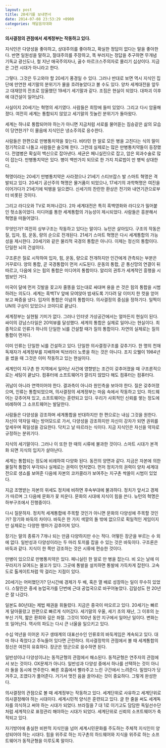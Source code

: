 ```yaml
---
layout: post
title: 20세기를 보내면서
date: 2014-07-08 23:53:29 +0900
categories: 깨달음의대화
---
```

  
  


**의사결정의 관점에서 세계정부는 작동하고 있다.** 

  


지식인은 다양성을 좋아하고, 상대주의를 좋아하고, 확실한 정답이 없다는 말을 좋아한다. 반면 일원성을 말하고, 절대주의를 주장하고, 똑 부러지는 정답을 추구하면 무개념 기독교 광신도나, 철 지난 애국주의자나, 골수 마르크스주의자로 몰리기 십상이다. 지금은 그런 시대가 아니라고 한다. 

  


그렇다. 그것은 두고와야 할 20세기 풍경일 수 있다. 그러나 반대로 보면 역시 지식인 집단에 만연한 세기말의 분위기가 물을 흐려놓았다고 볼 수도 있다. 양차 세계대전을 앞두고 대재앙의 전조로 암울했던 19세기 세기말과 같다. 조짐은 현실이 되었다. 대파괴 이후에 대건설이 일어났다. 

  


사실이지 20세기는 혁명의 세기였다. 사람들은 희망에 들떠 있었다. 그리고 다시 암울해졌다. 여전히 세계는 통합되지 않았고 세기말의 짓눌린 분위기가 돌아왔다. 

  


세계는 하나로 통합되어야 하는가 아니면 지금처럼 서로를 물어뜯는 짐승같은 삶의 모습이 당연한가? 이 물음에 지식인은 냉소주의로 응수한다. 

  


사람들은 한편으로 만병통치약을 찾는다. 비타민 한 알로 모든 병을 고친다는 식의 말이 정기적으로 나돌고 사람들은 솔깃해 한다. 그런데 실제로는 많은 만병통치약들이 등장했다. 전염병은 확실히 백신으로 잡아낸다. 세균은 페니실린으로 잡고, 암은 외과수술로 많이 잡는다. 만병통치약은 있다. 병이 백만가지 되므로 한 가지 치료법이 만 병씩 상대한다. 

  


혁명이라는 20세기 만병통치약은 사라졌으나 21세기 스티브잡스 발 스마트 혁명은 격발되고 있다. 20세기 공산주의 혁명은 물거품이 되었으나, 17세기의 과학혁명은 여진을 이어가다가 21세기에 빅뱅을 일으켰다. 신세기의 찬란한 환상은 전기와 내연기관으로부터 비롯된 것이다. 

  


그리고 라디오와 TV로 퍼져나갔다. 2차 세계대전은 특히 흑백영화와 라디오가 밀어붙인 헛소동이었다. 미디어를 통한 세계통합의 가능성이 제시되었다. 사람들은 흥분해서 혁명을 떠들어댔다. 

  


무엇인가? 여전히 상부구조는 작동하고 있다는 말이다. 뉴턴은 살아있다. 구조의 작동은 질, 입자, 힘, 운동, 량의 순으로 전개된다. 21세기 스마트 혁명은 다시 세계통합의 가능성을 제시한다. 20세기와 같은 물리적 국경의 통합은 아니다. 이제는 정신의 통합이다. 단일한 뇌의 건설이다. 

  


구조론은 질로 시작하여 입자, 힘, 운동, 량으로 전개하지만 인간에게 관측되는 부분은 거꾸로다. 양의 통합, 곧 국경통합이 먼저 시도된다. 운동의 통합, 곧 통신망의 연결이 뒤따르고, 다음에 오는 힘의 통합은 미디어의 통합이다. 알리의 권투가 세계적인 흥행을 시범보인 거다. 

  


미국이 달에 먼저 깃발을 꽂고자 줄똥을 있는대로 싸대며 용을 쓴 것은 힘의 통합을 시범하려는 의도다. 세계는 흑백TV 앞에 모여앉아 밤새도록 기다려 달 이미지 한 컷을 얻어보고 짜증을 냈다. 입자의 통합은 이념의 통합이다. 의사결정의 중심을 정하기다. 일찍이 UN의 구상이 있었으나 코미디로 끝났다. 

  


세계정부는 실현될 기미가 없다. 그러나 인터넷 가상공간에서는 얼마든지 현실이 된다. 싸이의 강남스타일은 20억뷰를 달성했다. 세계의 통합은 실제로 일어나는 현실이다. 최종적으로 인류가 하나의 단일한 뇌를 건설할 때가 질의 통합이다. 자연의 실제로는 질의 통합이 먼저다. 

  


이미 인류는 단일한 뇌를 건설하고 있다. 단일한 의사결정구조를 갖추기다. 한 명의 천재 독재자가 세계정부를 지배하며 빅브라더 노릇을 하는 것은 아니다. 조지 오웰이 1984년을 썼을 때 그것은 이미 작동하고 있는 현실이다. 

  


세계인이 지구촌 한 지역에서 일어난 사건에 영향받는 조건이 갖추어졌을 때 구조론적으로는 세팅이 끝났다. 컴퓨터에 소프트웨어가 깔리지 않았다 해도 컴퓨터는 컴퓨터다. 

  


귀납이 아니라 연역이어야 한다. 결과측이 아니라 원인측을 보아야 한다. 질은 갖추어졌으며, 인류는 통합되었으며, 의사결정의 세계정부는 마음 속에서 작동하고 있다. 하드웨어는 갖추어져 있고, 소프트웨어는 훈련되고 있다. 우리가 사회적인 신뢰를 쌓는 정도에 비례하여 그 소프트웨어는 발달한다. 

  


사람들은 다양성을 강조하며 세계통합을 반대하지만 한 편으로는 내심 그것을 원한다. 자신이 약자일 때는 방어모드로 가서, 다양성을 강조하지만 자신이 강자가 되면 권위를 앞세우며 획일성을 강요한다. 닥치고 날 따르라는 식이다. 지금 지식인은 자신을 약자로 규정하는 분위기다. 

  


지식의 세기말이다. 그러나 이 또한 한 때의 시류에 불과한 것이다. 스마트 시대가 본격화 되면 지식의 입지가 살아난다. 

  


세계는 통합되는 정도에 비례하여 다양화 된다. 동전의 양면과 같다. 지금은 자본에 의한 물질적 통합이 부각되나 실제로는 권력이 먼저였다. 먼저 정치가의 권력이 양차 세계대전으로 생쇼를 보여준 다음에 자본의 코카콜라가 보여주는 지구촌 싹쓸이 시범이 있었다. 

  


지금 조명받는 자본의 위세도 정치에 비하면 후속부대에 불과하다. 정치가 앞서고 경제가 따르며 그 다음에 문화가 꽃 피운다. 문화의 시대에 지식이 힘을 쓴다. 뉴턴의 혁명은 하부구조에서 진행중이다. 

  


다시 질문하자. 정치적 세계통합에 주목할 것인가 아니면 문화의 다양성에 주목할 것인가? 장기와 바둑의 차이다. 바둑은 한 가지 색깔의 돌 밖에 없으므로 획일적인 게임이지만 실제로는 다양한 행마가 감추어져 있다. 

  


장기는 말의 종류가 7개나 되는 만큼 다양하지만 수는 적다. 어떻든 장군을 부르는 수 외에 없다. 일반성과 다양성이라는 두 마리 토끼를 잡을 수 있는 것은 바둑이다. 구조론은 바둑과 같다. 지식이 한 쪽만 강조하는 것은 시류에 편승한 것이다. 

  


만병이 있으므로 만병통치약은 있다. 페니실린 한 알로 만 병을 잡는다. 비 오는 날에 미꾸라지가 모여드는 물꼬가 있다. 그곳에 통발을 설치하면 통발에 가득차게 잡힌다. 고속도로 톨게이트처럼 딱 걸리는 지점이 있다. 

  


20세기는 어떠했던가? 단시간에 경제가 두 배, 혹은 열 배로 성장하는 일이 무수히 있었다. 스탈린은 중세 농업국가를 단번에 근대 공업국으로 바꾸어놓았다. 김일성도 한 20년은 잘 나갔다. 

  


일본도 80년대는 제법 패권을 휘둘렀다. 지금은 중국이 떠오르고 있다. 20세기는 빠르게 달아올랐고 한편으로 빠르게 식어갔다. 세기말의 우울, 세기 초의 재난, 그 이후의 눈부신 기적, 짧은 환희와 깊은 좌절. 그것이 100년 동안 지구에서 일어난 일이다. 변화는 또 일어난다. 역사의 파도는 다시 큰 너울을 일으키고 있다. 

  


수십 억년을 이어온 지구 생태계의 대표선수인 인류호의 바둑게임은 계속되고 있다. 대마 하나 죽었다고 주눅들어 있다면 곤란하다. 의사결정학의 관점에서 볼 때 세계통합의 정신은 여전히 유효하다. 장군은 멍군으로 응수하면 된다. 

  


일반성이냐 다양성이냐는 동적균형의 관점에서 해소된다. 동적균형은 연주자의 관점에서 보는 것이다. OX문제가 아니다. 일반성과 다양성 중에서 하나를 선택하는 것이 아니라 둘을 동시에 연주한다. 빠른 호흡에서 빨라주고 느린 구간에서 느려준다. 밀었다가 당겨주고, 조였다가 풀어준다. 거기서 멋진 음을 끌어내는 것이 중요하다. 그렇게 완성한다. 

  


의사결정의 관점으로 볼 때 세계정부는 작동하고 있다. 세계단위로 사유하고 세계단위로 의사결정해야 하는 시대이다. 세계시민적 양식은 훈련되고 있다. 글 한 줄을 써도 세계독자를 의식하고 써야 하는 시대가 되었다. 브라질을 7 대 1로 이기고도 담담한 독일선수단처럼 세계적으로 표정관리 해야하는 시대가 되었다. 세계단위로 신뢰의 소프트웨어가 축적되고 있다. 

  


자기방어에 충실한 비판적 지식인을 넘어 세계시민문화를 주도하는 주체적 지식인이 양성되어야 하는 시대다. 힘을 위주로 하는 지구촌의 하드웨어와 지식을 위주로 하는 소프트웨어가 동적균형을 이루도록 말이다.